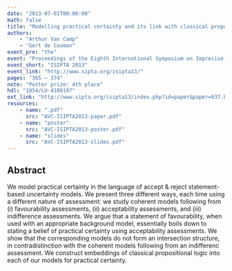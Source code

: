```yaml
---
date: "2013-07-01T00:00:00"
math: false
title: "Modelling practical certainty and its link with classical propositional logic"
authors:
    - "Arthur Van Camp"
    - "Gert de Cooman"
event_pre: "the"
event: "Proceedings of the Eighth International Symposium on Imprecise Probability: Theories and Applications"
event_short: "ISIPTA 2013"
event_link: "http://www.sipta.org/isipta13/"
pages: "365 – 374"
note: "Poster prize: 4th place"
hdl: "1854/LU-4100197"
ext_link: "http://www.sipta.org/isipta13/index.php?id=paper&paper=037.html"
resources:
    - name: ".pdf"
      src: "AVC-ISIPTA2013-paper.pdf"
    - name: "poster"
      src: "AVC-ISIPTA2013-poster.pdf"
    - name: "slides"
      src: "AVC-ISIPTA2013-slides.pdf"
---
```


## Abstract
We model practical certainty in the language of accept & reject statement-based uncertainty models.
We present three different ways, each time using a different nature of assessment: we study coherent models following from (i) favourability assessments, (ii) acceptability assessments, and (iii) indifference assessments.
We argue that a statement of favourability, when used with an appropriate background model, essentially boils down to stating a belief of practical certainty using acceptability assessments.
We show that the corresponding models do not form an intersection structure, in contradistinction with the coherent models following from an indifferenc assessment.
We construct embeddings of classical propositional logic into each of our models for practical certainty.